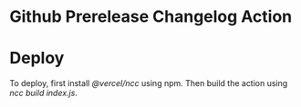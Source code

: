 # Github Prerelease Changelog Action

# Deploy
To deploy, first install *@vercel/ncc* using npm. 
Then build the action using *ncc build index.js*.
